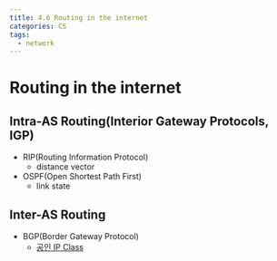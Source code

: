 ```yaml
---
title: 4.6 Routing in the internet
categories: CS
tags:
  - network
---
```


# Routing in the internet

## Intra-AS Routing(Interior Gateway Protocols, IGP)
- RIP(Routing Information Protocol)
  - distance vector
- OSPF(Open Shortest Path First)
  - link state

## Inter-AS Routing
- BGP(Border Gateway Protocol)
  - [공인 IP Class](https://evan-moon.github.io/2019/06/22/my-home-to-google/)